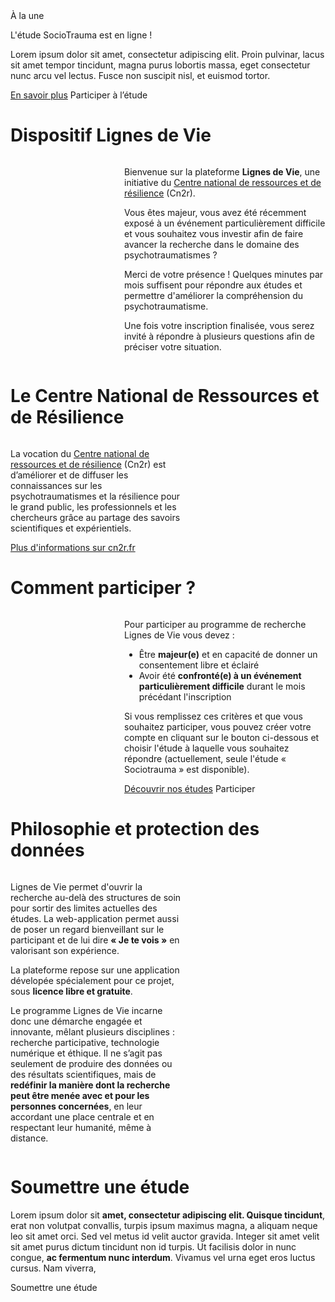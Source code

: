 <div class="banner">
    <div class="title">À la une</div>
    <div class="intro">
        <p class="reference">L'étude SocioTrauma est en ligne !
        <p>Lorem ipsum dolor sit amet, consectetur adipiscing elit. Proin pulvinar, lacus sit amet tempor tincidunt, magna purus lobortis massa, eget consectetur nunc arcu vel lectus. Fusce non suscipit nisl, et euismod tortor.
        <div class="actions">
            <a href="etudes#etude-1-sociotrauma">En savoir plus</a>
            <a class="disabled">Participer à l’étude</a>
        </div>
    </div>
</div>

# Dispositif Lignes de Vie

<div class="columns">
    <img src="{{ ASSET static/illustrations/dispositif.webp }}" style="flex: 1;" alt="" />
    <div style="flex: 2;">
        <p>Bienvenue sur la plateforme <b>Lignes de Vie</b>, une initiative du <a href="https://cn2r.fr/" target="_blank">Centre national de ressources et de résilience</a> (Cn2r).
        <p>Vous êtes majeur, vous avez été récemment exposé à un événement particulièrement difficile et vous souhaitez vous investir afin de faire avancer la recherche dans le domaine des psychotraumatismes ?
        <p>Merci de votre présence ! Quelques minutes par mois suffisent pour répondre aux études et permettre d'améliorer la compréhension du psychotraumatisme.
        <p>Une fois votre inscription finalisée, vous serez invité à répondre à plusieurs questions afin de préciser votre situation.
    </div>
</div>

# Le Centre National de Ressources et de Résilience

<div class="columns">
    <div style="flex: 4;">
        <p>La vocation du <a href="https://cn2r.fr" target="_blank">Centre national de ressources et de résilience</a> (Cn2r) est d’améliorer et de diffuser les connaissances sur les psychotraumatismes et la résilience pour le grand public, les professionnels et les chercheurs grâce au partage des savoirs scientifiques et expérientiels.
        <div class="actions">
            <a href="https://cn2r.fr" target="_blank">Plus d'informations sur cn2r.fr</a>
        </div>
    </div>
    <img src="{{ ASSET static/illustrations/cn2r.webp }}" style="flex: 3;" alt="" />
</div>

# Comment participer ?

<div class="columns">
    <img src="{{ ASSET static/illustrations/participer.webp }}" style="flex: 1;" alt="" />
    <div style="flex: 2;">
        <p>Pour participer au programme de recherche Lignes de Vie vous devez :
        <ul>
            <li>Être <b>majeur(e)</b> et en capacité de donner un consentement libre et éclairé
            <li>Avoir été <b>confronté(e) à un événement particulièrement difficile</b> durant le mois précédant l'inscription
        </ul>
        <p>Si vous remplissez ces critères et que vous souhaitez participer, vous pouvez créer votre compte en cliquant sur le bouton ci-dessous et choisir l'étude à laquelle vous souhaitez répondre (actuellement, seule l'étude « Sociotrauma » est disponible).
        <div class="actions">
            <a href="/etudes">Découvrir nos études</a>
            <a class="disabled">Participer</a>
        </div>
    </div>
</div>

# Philosophie et protection des données

<div class="columns">
    <div style="flex: 4;">
        <p>Lignes de Vie permet d'ouvrir la recherche au-delà des structures de soin pour sortir des limites actuelles des études. La web-application permet aussi de poser un regard bienveillant sur le participant et de lui dire <b>« Je te vois »</b> en valorisant son expérience.
        <p>La plateforme repose sur une application dévelopée spécialement pour ce projet, sous <b>licence libre et gratuite</b>.
        <p>Le programme Lignes de Vie incarne donc une démarche engagée et innovante, mêlant plusieurs disciplines : recherche participative, technologie numérique et éthique. Il ne s’agit pas seulement de produire des données ou des résultats scientifiques, mais de <b>redéfinir la manière dont la recherche peut être menée avec et pour les personnes concernées</b>, en leur accordant une place centrale et en respectant leur humanité, même à distance.
    </div>
    <img src="{{ ASSET static/illustrations/donnees.webp }}" style="flex: 3;" alt="" />
</div>

# Soumettre une étude

Lorem ipsum dolor sit **amet, consectetur adipiscing elit. Quisque tincidunt**, erat non volutpat convallis, turpis ipsum maximus magna, a aliquam neque leo sit amet orci. Sed vel metus id velit auctor gravida. Integer sit amet velit sit amet purus dictum tincidunt non id turpis. Ut facilisis dolor in nunc congue, **ac fermentum nunc interdum**. Vivamus vel urna eget eros luctus cursus. Nam viverra,

<div class="actions">
    <a class="disabled">Soumettre une étude</a>
</div>
